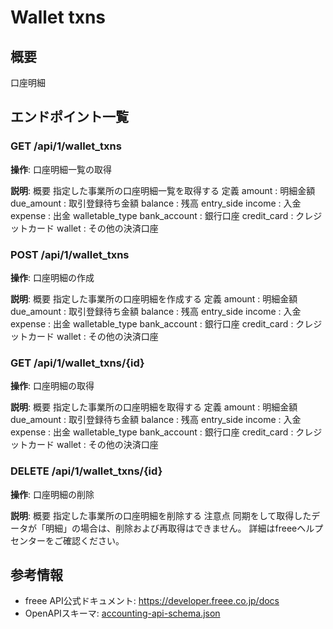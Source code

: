 # Wallet txns

## 概要

口座明細

## エンドポイント一覧

### GET /api/1/wallet_txns

**操作**: 口座明細一覧の取得

**説明**: 概要 指定した事業所の口座明細一覧を取得する 定義 amount : 明細金額 due_amount : 取引登録待ち金額 balance : 残高 entry_side income : 入金 expense : 出金 walletable_type bank_account : 銀行口座 credit_card : クレジットカード wallet : その他の決済口座

### POST /api/1/wallet_txns

**操作**: 口座明細の作成

**説明**: 概要 指定した事業所の口座明細を作成する 定義 amount : 明細金額 due_amount : 取引登録待ち金額 balance : 残高 entry_side income : 入金 expense : 出金 walletable_type bank_account : 銀行口座 credit_card : クレジットカード wallet : その他の決済口座

### GET /api/1/wallet_txns/{id}

**操作**: 口座明細の取得

**説明**: 概要 指定した事業所の口座明細を取得する 定義 amount : 明細金額 due_amount : 取引登録待ち金額 balance : 残高 entry_side income : 入金 expense : 出金 walletable_type bank_account : 銀行口座 credit_card : クレジットカード wallet : その他の決済口座

### DELETE /api/1/wallet_txns/{id}

**操作**: 口座明細の削除

**説明**: 概要 指定した事業所の口座明細を削除する 注意点 同期をして取得したデータが「明細」の場合は、削除および再取得はできません。 詳細はfreeeヘルプセンターをご確認ください。



## 参考情報

- freee API公式ドキュメント: https://developer.freee.co.jp/docs
- OpenAPIスキーマ: [accounting-api-schema.json](../../openapi/accounting-api-schema.json)

